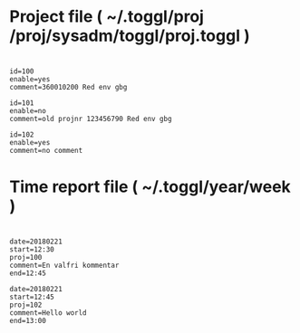 #
# Project file ( ~/.toggl/proj /proj/sysadm/toggl/proj.toggl )
#
```
id=100
enable=yes
comment=360010200 Red env gbg

id=101
enable=no
comment=old projnr 123456790 Red env gbg

id=102
enable=yes
comment=no comment
```

#
# Time report file ( ~/.toggl/year/week )
#
```
date=20180221
start=12:30
proj=100
comment=En valfri kommentar
end=12:45

date=20180221
start=12:45
proj=102
comment=Hello world
end=13:00
```
